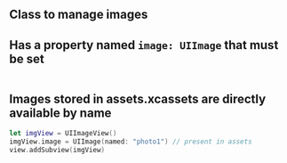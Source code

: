 

## Class to manage images

## Has a property named `image: UIImage` that must be set

```swift

```


## Images stored in assets.xcassets are directly available by name

```swift
let imgView = UIImageView()
imgView.image = UIImage(named: "photo1") // present in assets
view.addSubview(imgView)
```

